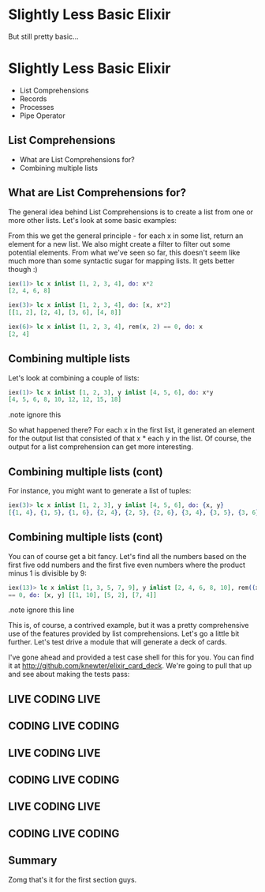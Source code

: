 # Slightly Less Basic Elixir

But still pretty basic...


# Slightly Less Basic Elixir

- List Comprehensions
- Records
- Processes
- Pipe Operator


## List Comprehensions

- What are List Comprehensions for?
- Combining multiple lists


## What are List Comprehensions for?

The general idea behind List Comprehensions is to create a list from one or more
other lists.  Let's look at some basic examples:

From this we get the general principle - for each x in some list, return an
element for a new list.  We also might create a filter to filter out some
potential elements.  From what we've seen so far, this doesn't seem like much
more than some syntactic sugar for mapping lists.  It gets better though :)

```elixir
iex(1)> lc x inlist [1, 2, 3, 4], do: x*2
[2, 4, 6, 8]

iex(3)> lc x inlist [1, 2, 3, 4], do: [x, x*2]  
[[1, 2], [2, 4], [3, 6], [4, 8]]

iex(6)> lc x inlist [1, 2, 3, 4], rem(x, 2) == 0, do: x
[2, 4]
```


## Combining multiple lists

Let's look at combining a couple of lists:

```elixir
iex(1)> lc x inlist [1, 2, 3], y inlist [4, 5, 6], do: x*y
[4, 5, 6, 8, 10, 12, 12, 15, 18]
```

.note ignore this

So what happened there?  For each x in the first list, it generated an element
for the output list that consisted of that x * each y in the list.  Of course,
the output for a list comprehension can get more interesting.


## Combining multiple lists (cont)

For instance, you might want to generate a list of tuples:

```elixir
iex(3)> lc x inlist [1, 2, 3], y inlist [4, 5, 6], do: {x, y}         
[{1, 4}, {1, 5}, {1, 6}, {2, 4}, {2, 5}, {2, 6}, {3, 4}, {3, 5}, {3, 6}]
```


## Combining multiple lists (cont)

You can of course get a bit fancy.  Let's find all the numbers based on the
first five odd numbers and the first five even numbers where the product minus 1
is divisible by 9:

```elixir
iex(13)> lc x inlist [1, 3, 5, 7, 9], y inlist [2, 4, 6, 8, 10], rem((x*y)-1, 9)
== 0, do: [x, y] [[1, 10], [5, 2], [7, 4]]  
```

.note ignore this line

This is, of course, a contrived example, but it was a pretty comprehensive use
of the features provided by list comprehensions.  Let's go a little bit further.
Let's test drive a module that will generate a deck of cards.

I've gone ahead and provided a test case shell for this for you.  You can find
it at http://github.com/knewter/elixir_card_deck.
We're going to pull that up and see about making the tests pass:


## LIVE CODING LIVE
## CODING LIVE CODING
## LIVE CODING LIVE
## CODING LIVE CODING
## LIVE CODING LIVE
## CODING LIVE CODING


## Summary
Zomg that's it for the first section guys.
